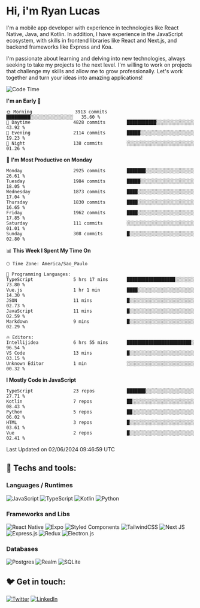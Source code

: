 # Hi, i'm Ryan Lucas

I'm a mobile app developer with experience in technologies like React Native, Java, and Kotlin.
In addition, I have experience in the JavaScript ecosystem, with skills in frontend libraries like React and Next.js, and backend frameworks like Express and Koa.

I'm passionate about learning and delving into new technologies, always seeking to take my projects to the next level. I'm willing to work on projects that challenge my skills and allow me to grow professionally. Let's work together and turn your ideas into amazing applications!


<!--START_SECTION:waka-->
![Code Time](http://img.shields.io/badge/Code%20Time-328%20hrs%2021%20mins-blue)

**I'm an Early 🐤** 

```text
🌞 Morning                3913 commits        █████████░░░░░░░░░░░░░░░░   35.60 % 
🌆 Daytime                4828 commits        ███████████░░░░░░░░░░░░░░   43.92 % 
🌃 Evening                2114 commits        █████░░░░░░░░░░░░░░░░░░░░   19.23 % 
🌙 Night                  138 commits         ░░░░░░░░░░░░░░░░░░░░░░░░░   01.26 % 
```
📅 **I'm Most Productive on Monday** 

```text
Monday                   2925 commits        ███████░░░░░░░░░░░░░░░░░░   26.61 % 
Tuesday                  1984 commits        █████░░░░░░░░░░░░░░░░░░░░   18.05 % 
Wednesday                1873 commits        ████░░░░░░░░░░░░░░░░░░░░░   17.04 % 
Thursday                 1830 commits        ████░░░░░░░░░░░░░░░░░░░░░   16.65 % 
Friday                   1962 commits        ████░░░░░░░░░░░░░░░░░░░░░   17.85 % 
Saturday                 111 commits         ░░░░░░░░░░░░░░░░░░░░░░░░░   01.01 % 
Sunday                   308 commits         █░░░░░░░░░░░░░░░░░░░░░░░░   02.80 % 
```


📊 **This Week I Spent My Time On** 

```text
🕑︎ Time Zone: America/Sao_Paulo

💬 Programming Languages: 
TypeScript               5 hrs 17 mins       ██████████████████░░░░░░░   73.80 % 
Vue.js                   1 hr 1 min          ████░░░░░░░░░░░░░░░░░░░░░   14.30 % 
JSON                     11 mins             █░░░░░░░░░░░░░░░░░░░░░░░░   02.73 % 
JavaScript               11 mins             █░░░░░░░░░░░░░░░░░░░░░░░░   02.59 % 
Markdown                 9 mins              █░░░░░░░░░░░░░░░░░░░░░░░░   02.29 % 

🔥 Editors: 
Intellijidea             6 hrs 55 mins       ████████████████████████░   96.54 % 
VS Code                  13 mins             █░░░░░░░░░░░░░░░░░░░░░░░░   03.15 % 
Unknown Editor           1 min               ░░░░░░░░░░░░░░░░░░░░░░░░░   00.32 % 
```

**I Mostly Code in JavaScript** 

```text
TypeScript               23 repos            ███████░░░░░░░░░░░░░░░░░░   27.71 % 
Kotlin                   7 repos             ██░░░░░░░░░░░░░░░░░░░░░░░   08.43 % 
Python                   5 repos             ██░░░░░░░░░░░░░░░░░░░░░░░   06.02 % 
HTML                     3 repos             █░░░░░░░░░░░░░░░░░░░░░░░░   03.61 % 
Vue                      2 repos             █░░░░░░░░░░░░░░░░░░░░░░░░   02.41 % 
```




 Last Updated on 02/06/2024 09:46:59 UTC
<!--END_SECTION:waka-->

## 🔧 Techs and tools: 

### Languages / Runtimes
![JavaScript](https://img.shields.io/badge/javascript-%23323330.svg?style=for-the-badge&logo=javascript&logoColor=%23F7DF1E)
![TypeScript](https://img.shields.io/badge/typescript-%23007ACC.svg?style=for-the-badge&logo=typescript&logoColor=white)
![Kotlin](https://img.shields.io/badge/kotlin-%230095D5.svg?style=for-the-badge&logo=kotlin&logoColor=white) ![Python](https://img.shields.io/badge/python-3670A0?style=for-the-badge&logo=python&logoColor=ffdd54)

### Frameworks and Libs
![React Native](https://img.shields.io/badge/react_native-%2320232a.svg?style=for-the-badge&logo=react&logoColor=%2361DAFB)
![Expo](https://img.shields.io/badge/expo-1C1E24?style=for-the-badge&logo=expo&logoColor=#D04A37)
![Styled Components](https://img.shields.io/badge/styled--components-DB7093?style=for-the-badge&logo=styled-components&logoColor=white)
![TailwindCSS](https://img.shields.io/badge/tailwindcss-%2338B2AC.svg?style=for-the-badge&logo=tailwind-css&logoColor=white)
![Next JS](https://img.shields.io/badge/Next-black?style=for-the-badge&logo=next.js&logoColor=white)
![Express.js](https://img.shields.io/badge/express.js-%23404d59.svg?style=for-the-badge&logo=express&logoColor=%2361DAFB)
![Redux](https://img.shields.io/badge/redux-%23593d88.svg?style=for-the-badge&logo=redux&logoColor=white)
![Electron.js](https://img.shields.io/badge/Electron-191970?style=for-the-badge&logo=Electron&logoColor=white)

### Databases
![Postgres](https://img.shields.io/badge/postgres-%23316192.svg?style=for-the-badge&logo=postgresql&logoColor=white)
![Realm](https://img.shields.io/badge/Realm-39477F?style=for-the-badge&logo=realm&logoColor=white)
![SQLite](https://img.shields.io/badge/sqlite-%2307405e.svg?style=for-the-badge&logo=sqlite&logoColor=white)

## 🐦 Get in touch:

[![Twitter](https://img.shields.io/badge/Twitter-%231DA1F2.svg?style=for-the-badge&logo=Twitter&logoColor=white)](https://twitter.com/ryangst_)
[![LinkedIn](https://img.shields.io/badge/linkedin-%230077B5.svg?style=for-the-badge&logo=linkedin&logoColor=white)](https://www.linkedin.com/in/ryan-lucas-machado/)
